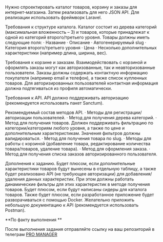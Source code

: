 Нужно спроектировать каталог товаров, корзину и заказы для интернет-магазина. Затем реализовать для него JSON API. Для реализации использовать фреймворк Laravel.
 
Требования к структуре каталога.
Каталог состоит из дерева категорий (максимальная вложенность – 3) и товаров, которые принадлежат к одной из категорий второго/третьего уровня. Товары должны иметь следующие поля:
·         Название
·         Описание
·         Автогенерируемый slug
·         Категория второго/третьего уровня
·         Цена
·         Несколько дополнительных характеристики (например длина, ширина, вес).
 
Требования к корзине и заказам.
Взаимодействовать с корзиной и оформлять заказы могут как авторизованные, так и неавторизованные пользователи. Заказы должны содержать контактную информацию покупателя (например email и телефон), а также список купленных товаров. Для авторизированных пользователей контактная информация должна подтягиваться из профиля автоматически.
 
Требования к API.
API должно поддерживать авторизацию (рекомендуется использовать пакет Sanctum).
 
Рекомендуемый состав методов API.
·         Методы для регистрации/авторизации пользователей.
·         Метод для получения дерева категорий.
·         Метод для получения товаров. Должен поддерживать фильтрацию по категории/категориям любого уровня, а также по цене и дополнительным характеристикам. Значения фильтров должны валидироваться.
·         Метод для получения товара по slug.
·         Методы для работы с корзиной (добавление товара, редактирование количества товара/товаров, удаление товара).
·         Метод для оформления заказа.
·         Метод для получения списка заказов авторизированного пользователя.

 
Дополнения к заданию.
Будет плюсом, если дополнительные характеристики товаров будут вынесены в отдельную таблицу, а также будет реализовано API (не требующее авторизации) для добавления/удаления данных характеристик. При этом должны работать динамические фильтры для этих характеристик в методе получения товаров.
Будет плюсом, если будут написаны сидеры для каталога товаров.
Также будет плюсом, если разработанное приложение будет разворачиваться с помощью Docker.
Желательно приложить небольшую документацию к API (рекомендуется использовать Postman).

**По факту выполнения **


После выполнения задания отправляйте ссылку на ваш репозиторий в телеграм [PRO MANAGER](https://t.me/proconnect_manager)
